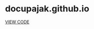 # docupajak.github.io

  <a id="view-code" href="https://codepen.io/virgilpana/pen/JowNpb" target="_blank">VIEW CODE</a>